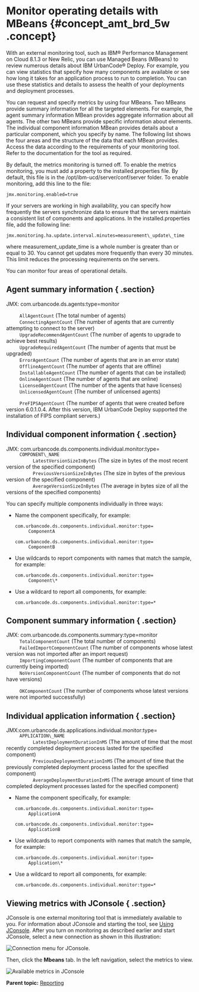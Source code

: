 # Monitor operating details with MBeans {#concept_amt_brd_5w .concept}

With an external monitoring tool, such as IBM® Performance Management on Cloud 8.1.3 or New Relic, you can use Managed Beans \(MBeans\) to review numerous details about IBM UrbanCode® Deploy. For example, you can view statistics that specify how many components are available or see how long it takes for an application process to run to completion. You can use these statistics and details to assess the health of your deployments and deployment processes.

You can request and specify metrics by using four MBeans. Two MBeans provide summary information for all the targeted elements. For example, the agent summary information MBean provides aggregate information about all agents. The other two MBeans provide specific information about elements. The individual component information MBean provides details about a particular component, which you specify by name. The following list shows the four areas and the structure of the data that each MBean provides. Access the data according to the requirements of your monitoring tool. Refer to the documentation for the tool as required.

By default, the metrics monitoring is turned off. To enable the metrics monitoring, you must add a property to the installed.properties file. By default, this file is in the /opt/ibm-ucd/server/conf/server folder. To enable monitoring, add this line to the file:

```
jmx.monitoring.enabled=true
```

If your servers are working in high availability, you can specify how frequently the servers synchronize data to ensure that the servers maintain a consistent list of components and applications. In the installed.properties file, add the following line:

```
jmx.monitoring.ha.update.interval.minutes=measurement\_update\_time
```

where measurement\_update\_time is a whole number is greater than or equal to 30. You cannot get updates more frequently than every 30 minutes. This limit reduces the processing requirements on the servers.

You can monitor four areas of operational details.

## Agent summary information { .section}

JMX: com.urbancode.ds.agents:type=monitor  
   
 `     AllAgentCount` \(The total number of agents\)  
 `     ConnectingAgentCount` \(The number of agents that are currently attempting to connect to the server\)  
 `     UpgradeRecommendAgentCount` \(The number of agents to upgrade to achieve best results\)  
 `     UpgradeRequiredAgentCount` \(The number of agents that must be upgraded\)  
 `     ErrorAgentCount` \(The number of agents that are in an error state\)  
 `     OfflineAgentCount` \(The number of agents that are offline\)  
 `     InstallableAgentCount` \(The number of agents that can be installed\)  
 `     OnlineAgentCount` \(The number of agents that are online\)  
 `     LicensedAgentCount` \(The number of the agents that have licenses\)  
 `     UnlicensedAgentCount` \(The number of unlicensed agents\)  
   
 `     PreFIPSAgentCount` \(The number of agents that were created before version 6.0.1.0.4. After this version, IBM UrbanCode Deploy supported the installation of FIPS compliant servers.\)  
 

## Individual component information { .section}

JMX: com.urbancode.ds.components.individual.monitor:type=  
 `     COMPONENT\_NAME`  
 `          LatestVersionSizeInBytes` \(The size in bytes of the most recent version of the specified component\)  
 `          PreviousVersionSizeInBytes` \(The size in bytes of the previous version of the specified component\)  
 `          AverageVersionSizeInBytes` \(The average in bytes size of all the versions of the specified components\)  
 

You can specify multiple components individually in three ways:

-   Name the component specifically, for example:

    ```
    com.urbancode.ds.components.individual.monitor:type=
         ComponentA
    
    com.urbancode.ds.components.individual.monitor:type=
         ComponentB
    
    ```

-   Use wildcards to report components with names that match the sample, for example:

    ```
    com.urbancode.ds.components.individual.monitor:type=
         Component\*
    ```

-   Use a wildcard to report all components, for example:

    ```
    com.urbancode.ds.components.individual.monitor:type=*
    ```


## Component summary information { .section}

JMX: com.urbancode.ds.components.summary:type=monitor  
 `     TotalComponentCount` \(The total number of components\)  
 `     FailedImportComponentCount` \(The number of components whose latest version was not imported after an import request\)  
 `     ImportingComponentCount` \(The number of components that are currently being imported\)  
 `     NoVersionComponentCount` \(The number of components that do not have versions\)  
   
 `     OKComponentCount` \(The number of components whose latest versions were not imported successfully\)

## Individual application information { .section}

JMX:com.urbancode.ds.applications.individual.monitor:type=  
 `     APPLICATION\_NAME`  
 `          LatestDeploymentDurationInMS` \(The amount of time that the most recently completed deployment process lasted for the specified component\)  
 `          PreviousDeploymentDurationInMS` \(The amount of time that the previously completed deployment process lasted for the specified component\)  
 `          AverageDeploymentDurationInMS` \(The average amount of time that completed deployment processes lasted for the specified component\)

-   Name the component specifically, for example:

    ```
    com.urbancode.ds.components.individual.monitor:type=
         ApplicationA
    
    com.urbancode.ds.components.individual.monitor:type=
         ApplicationB
    
    ```

-   Use wildcards to report components with names that match the sample, for example:

    ```
    com.urbancode.ds.components.individual.monitor:type=
         Application\*
    ```

-   Use a wildcard to report all components, for example:

    ```
    com.urbancode.ds.components.individual.monitor:type=*
    ```


## Viewing metrics with JConsole { .section}

JConsole is one external monitoring tool that is immediately available to you. For information about JConsole and starting the tool, see [Using JConsole](http://docs.oracle.com/javase/7/docs/technotes/guides/management/jconsole.html). After you turn on monitoring as described earlier and start JConsole, select a new connection as shown in this illustration:

![Connection menu for JConsole](../images/jconsole_conex.gif).

Then, click the **Mbeans** tab. In the left navigation, select the metrics to view.

![Available metrics in JConsole](../images/jconsole_mbean.gif)

**Parent topic:** [Reporting](../topics/reports_ch.md)


